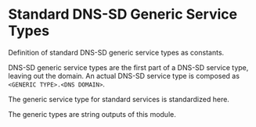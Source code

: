 Standard DNS-SD Generic Service Types
=====================================

Definition of standard DNS-SD generic service types as constants.

DNS-SD generic service types are the first part of a DNS-SD service type, leaving out
the domain. An actual DNS-SD service type is composed as `<GENERIC TYPE>.<DNS DOMAIN>`.

The generic service type for standard services is standardized here.

The generic types are string outputs of this module.
